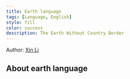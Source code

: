 ```yaml
---
title: Earth language
tags: [Language, English]
style: fill
color: success
description: The Earth Without Country Border
---
```


Author: [Xin Li](https://xinii.github.io/about/)

## About earth language

